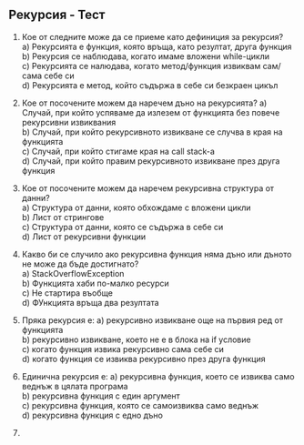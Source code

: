 ﻿## Рекурсия - Тест

1) Кое от следните може да се приеме като дефиниция за рекурсия?  
  а) Рекурсията е функция, която връща, като резултат, друга функция  
  b) Рекурсия се наблюдава, когато имаме вложени while-цикли  
  c) Рекурсията се налюдава, когато метод/функция извиквам сам/сама себе си  
  d) Рекурсията е метод, който съдържа в себе си безкраен цикъл  

2) Кое от посочените можем да наречем дъно на рекурсията?
  a) Случай, при който успяваме да излезем от функцията без повече рекурсивни извиквания  
  b) Случай, при който рекурсивното извикване се случва в края на функцията  
  c) Случай, при който стигаме края на call stack-a  
  d) Случай, при който правим рекурсивното извикване през друга функция  

3) Кое от посочените можем да наречем рекурсивна структура от данни?  
  a) Структура от данни, която обхождаме с вложени цикли  
  b) Лист от стрингове  
  c) Структура от данни, която се съдържа в себе си  
  d) Лист от рекурсивни функции  

4) Какво би се случило ако рекурсивна функция няма дъно или дъното не може да бъде достигнато?  
  а) StackOverflowException  
  b) Функцията хаби по-малко ресурси  
  c) Не стартира въобще  
  d) ФУнкцията връща два резултата 

5) Пряка рекурсия е:
  a) рекурсивно извикване още на първия ред от функцията  
  b) рекурсивно извикване, което не е в блока на if условие  
  c) когато функция извика рекурсивно сама себе си  
  d) когато функция се извиква рекурсивно през друга функция  
 
 6) Единична рекурсия е:
  а) рекурсивна функция, което се извиква само веднъж в цялата програма  
  b) рекурсивна функция с един аргумент  
  c) рекурсивна функция, която се самоизвиква само веднъж  
  d) рекурсивна функция с едно дъно  
 
 7) 
